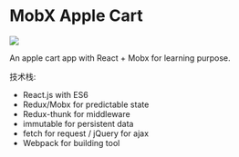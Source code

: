 # MobX Apple Cart
![](https://raw.githubusercontent.com/ckinmind/apple-basket-redux/master/src/images/demo.gif)

An apple cart app with React + Mobx for learning purpose.

技术栈:
- React.js with ES6
- Redux/Mobx for predictable state
- Redux-thunk for middleware
- immutable for persistent data
- fetch for request / jQuery for ajax
- Webpack for building tool

